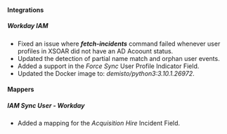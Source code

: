 #### Integrations
##### Workday IAM
- Fixed an issue where ***fetch-incidents*** command failed whenever user profiles in XSOAR did not have an AD Acoount status.
- Updated the detection of partial name match and orphan user events.
- Added a support in the *Force Sync* User Profile Indicator Field.
- Updated the Docker image to: *demisto/python3:3.10.1.26972*.

#### Mappers
##### IAM Sync User - Workday
- Added a mapping for the *Acquisition Hire* Incident Field.
